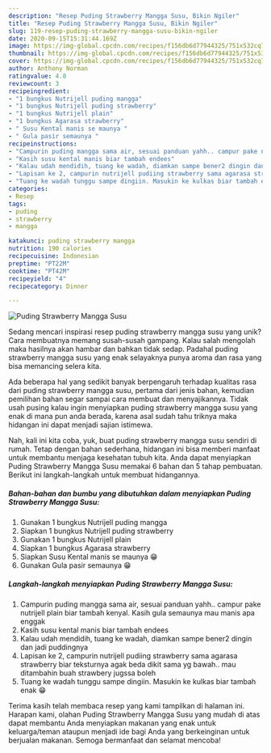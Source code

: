 ```yaml
---
description: "Resep Puding Strawberry Mangga Susu, Bikin Ngiler"
title: "Resep Puding Strawberry Mangga Susu, Bikin Ngiler"
slug: 119-resep-puding-strawberry-mangga-susu-bikin-ngiler
date: 2020-09-15T15:31:44.169Z
image: https://img-global.cpcdn.com/recipes/f156db6d77944325/751x532cq70/puding-strawberry-mangga-susu-foto-resep-utama.jpg
thumbnail: https://img-global.cpcdn.com/recipes/f156db6d77944325/751x532cq70/puding-strawberry-mangga-susu-foto-resep-utama.jpg
cover: https://img-global.cpcdn.com/recipes/f156db6d77944325/751x532cq70/puding-strawberry-mangga-susu-foto-resep-utama.jpg
author: Anthony Norman
ratingvalue: 4.8
reviewcount: 3
recipeingredient:
- "1 bungkus Nutrijell puding mangga"
- "1 bungkus Nutrijell puding strawberry"
- "1 bungkus Nutrijell plain"
- "1 bungkus Agarasa strawberry"
- " Susu Kental manis se maunya "
- " Gula pasir semaunya "
recipeinstructions:
- "Campurin puding mangga sama air, sesuai panduan yahh.. campur pake nutrijell plain biar tambah kenyal. Kasih gula semaunya mau manis apa enggak"
- "Kasih susu kental manis biar tambah endees"
- "Kalau udah mendidih, tuang ke wadah, diamkan sampe bener2 dingin dan jadi puddingnya"
- "Lapisan ke 2, campurin nutrijell pudiing strawberry sama agarasa strawberry biar teksturnya agak beda dikit sama yg bawah.. mau ditambahin buah strawbery jugssa boleh"
- "Tuang ke wadah tunggu sampe dingiin. Masukin ke kulkas biar tambah enak 😁"
categories:
- Resep
tags:
- puding
- strawberry
- mangga

katakunci: puding strawberry mangga 
nutrition: 190 calories
recipecuisine: Indonesian
preptime: "PT22M"
cooktime: "PT42M"
recipeyield: "4"
recipecategory: Dinner

---
```



![Puding Strawberry Mangga Susu](https://img-global.cpcdn.com/recipes/f156db6d77944325/751x532cq70/puding-strawberry-mangga-susu-foto-resep-utama.jpg)

Sedang mencari inspirasi resep puding strawberry mangga susu yang unik? Cara membuatnya memang susah-susah gampang. Kalau salah mengolah maka hasilnya akan hambar dan bahkan tidak sedap. Padahal puding strawberry mangga susu yang enak selayaknya punya aroma dan rasa yang bisa memancing selera kita.



Ada beberapa hal yang sedikit banyak berpengaruh terhadap kualitas rasa dari puding strawberry mangga susu, pertama dari jenis bahan, kemudian pemilihan bahan segar sampai cara membuat dan menyajikannya. Tidak usah pusing kalau ingin menyiapkan puding strawberry mangga susu yang enak di mana pun anda berada, karena asal sudah tahu triknya maka hidangan ini dapat menjadi sajian istimewa.


Nah, kali ini kita coba, yuk, buat puding strawberry mangga susu sendiri di rumah. Tetap dengan bahan sederhana, hidangan ini bisa memberi manfaat untuk membantu menjaga kesehatan tubuh kita. Anda dapat menyiapkan Puding Strawberry Mangga Susu memakai 6 bahan dan 5 tahap pembuatan. Berikut ini langkah-langkah untuk membuat hidangannya.

<!--inarticleads1-->

##### Bahan-bahan dan bumbu yang dibutuhkan dalam menyiapkan Puding Strawberry Mangga Susu:

1. Gunakan 1 bungkus Nutrijell puding mangga
1. Siapkan 1 bungkus Nutrijell puding strawberry
1. Gunakan 1 bungkus Nutrijell plain
1. Siapkan 1 bungkus Agarasa strawberry
1. Siapkan  Susu Kental manis se maunya 😁
1. Gunakan  Gula pasir semaunya 😁




<!--inarticleads2-->

##### Langkah-langkah menyiapkan Puding Strawberry Mangga Susu:

1. Campurin puding mangga sama air, sesuai panduan yahh.. campur pake nutrijell plain biar tambah kenyal. Kasih gula semaunya mau manis apa enggak
1. Kasih susu kental manis biar tambah endees
1. Kalau udah mendidih, tuang ke wadah, diamkan sampe bener2 dingin dan jadi puddingnya
1. Lapisan ke 2, campurin nutrijell pudiing strawberry sama agarasa strawberry biar teksturnya agak beda dikit sama yg bawah.. mau ditambahin buah strawbery jugssa boleh
1. Tuang ke wadah tunggu sampe dingiin. Masukin ke kulkas biar tambah enak 😁




Terima kasih telah membaca resep yang kami tampilkan di halaman ini. Harapan kami, olahan Puding Strawberry Mangga Susu yang mudah di atas dapat membantu Anda menyiapkan makanan yang enak untuk keluarga/teman ataupun menjadi ide bagi Anda yang berkeinginan untuk berjualan makanan. Semoga bermanfaat dan selamat mencoba!
